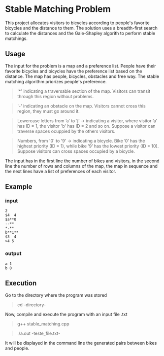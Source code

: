 # Stable Matching Problem
This project allocates visitors to bicycles according to people's favorite bicycles and the distance to them. The solution uses a breadth-first search to calculate the distances and the Gale-Shapley algorith to perform stable matchings.

## Usage
The input for the problem is a map and a preference list. People have their favorite bicycles and bicycles have the preference list based on the distance. The map has people, bicycles, obstacles and free way. The stable matching algorithm priorizes people's preference.


> '*'    indicating a traversable section of the map. Visitors can transit through this region without problems.

> '-'  indicating an obstacle on the map. Visitors cannot cross this region, they must go around it. 

> Lowercase letters from ’a’ to  ’j’  ->  indicating a visitor, where visitor ’a’ has ID = 1, the visitor 'b' has ID = 2 and so on. Suppose a visitor can traverse spaces ocuppied by the others visitors.

> Numbers, from '0' to '9'  ->  indicating a bicycle. Bike ’0’ has the highest priority (ID = 1), while bike ’9’ has the lowest priority (ID = 10). Suppose visitors can cross spaces occupied by a bicycle.

  
 The input has in the first line the number of bikes and visitors, in the second line the number of rows and columns of the map, the map in sequence and the next lines have a list of preferences of each visitor.
 
 ## Example
 ### input
```
2
$4  4
$a**0 
--** 
*-** 
b**1** 
$3  4
>4 5
```

### output
```
a 1
b 0
```

## Execution
Go to the directory where the program was stored
> cd -directory-

Now, compile and execute the program with an input file .txt
> g++ stable_matching.cpp

> ./a.out -teste_file.txt-

It will be displayed in the command line the generated pairs between bikes and people.

  
